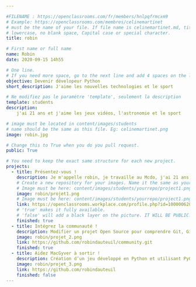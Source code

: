 ```yaml
---

#FILENAME : https://openclassrooms.com/fr/members/hnlpqfrmcxm9
# Example: https://openclassrooms.com/membres/celinemartinet
# must be the name of your file. If file name is celinemartinet.md, title is celinemartinet.
# lowercase, no blank space, Capital case or special character.
title: robin

# First name or full name
name: Robin
date: 2020-09-15 14h55

# One line.
# If you need more space, go to the next line and add 4 spaces on the left, as in 'description'.
objective: Devenir dévelopeur Python
short_description: J'aime les nouvelles technologies et le sport

# Ne modifiez pas le paramètre 'template', seulement la description
template: students
description:
    j'ai 21 ans et j'aime les jeux vidéos, l'astronomie et le sport

# image must be located in content/images/students
# name should be the same as this file. Eg: celinemartinet.png
image: robin.jpg

# Change this to True when you do you pull request.
public: True

# You need to keep the exact same structure for each new project.
projects:
  - title: Présentez-vous !
    description: Je m'appelle robin, je travaille au Mcdo, j'ai 21 ans, j'habite en region parisienne. Et un lien vers mon Workplace.
    # Create a new repository for your images. Name it the same as your nickname and profile picture.
    # Image must be here: content/images/students/yourrepo/project1.png
    image: robin/projet1.png
    # Image must be here: content/images/students/yourrepo/project1.png
    link: https://openclassrooms.workplace.com/profile.php?id=100000620099260
    # 'true' makes it fully available.
    # 'false' will add a black layer on the picture. IT WILL BE PUBLIC!
    finished: true
  - title: Intégrez la communauté !
    description: Modifier un projet Open Source pour comprendre Git, Github et les pull requests.
    image: robin/projet_2.png
    link: https://github.com/robindauteuil/community.git
    finished: true
  - title: Aidez MacGyver à sortir !
    description: Création d’un jeu développé en Python et utilisant PyGame.
    image: robin/projet_3.png
    link: https://github.com/robindauteuil
    finished: false
---
```

